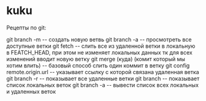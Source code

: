 # kuku
Рецепты по git:


git branch -m <name> -- создать новую ветвь
git branch -a -- просмотреть все доступные ветки
git fetch -- слить все из удаленной ветки в локальную в FEATCH_HEAD, при этом не изменяет локальных данных тк для всех изменений вводит новую ветку
git merge (куда) (комит который мы хотим влить) -- базовый способ слить один коммит в ветку
git config remote.origin.url -- указывает ссылку с которой связана удаленная ветка
git branch -r -- показывает все удаленные ветки
git branch  -- показывает список локальных веток
git branch -a -- вывести список всех локальных и удаленных веток

